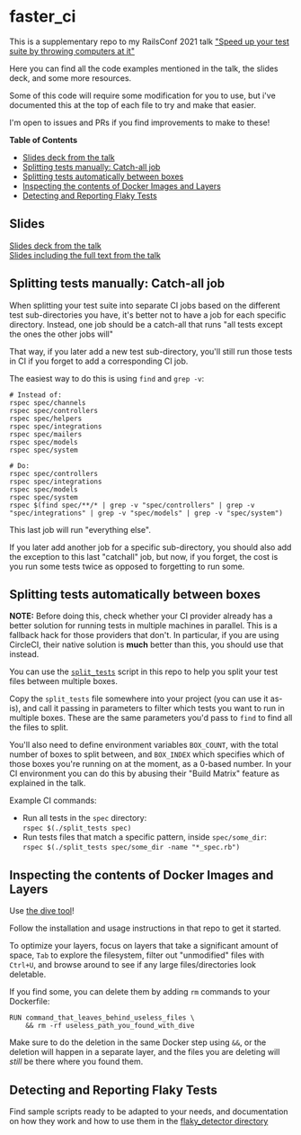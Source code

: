 # faster_ci

This is a supplementary repo to my RailsConf 2021 talk 
["Speed up your test suite by throwing computers at it"](https://railsconf.com/program/sessions#session-1117)  

Here you can find all the code examples mentioned in the talk, the slides deck, and some 
more resources.

Some of this code will require some modification for you to use, but i've documented this 
at the top of each file to try and make that easier.

I'm open to issues and PRs if you find improvements to make to these!

**Table of Contents**

- [Slides deck from the talk](#slides)
- [Splitting tests manually: Catch-all job](#splitting-tests-manually-catch-all-job)
- [Splitting tests automatically between boxes](#splitting-tests-automatically-between-boxes)
- [Inspecting the contents of Docker Images and Layers](#inspecting-the-contents-of-docker-images-and-layers)
- [Detecting and Reporting Flaky Tests](#detecting-and-reporting-flaky-tests)

## Slides

[Slides deck from the talk](Slides.pdf)  
[Slides including the full text from the talk](Slides_with_Script.pdf)


## Splitting tests manually: Catch-all job

When splitting your test suite into separate CI jobs based on the different test sub-directories
you have, it's better not to have a job for each specific directory. Instead, one job should
be a catch-all that runs "all tests except the ones the other jobs will"

That way, if you later add a new test sub-directory, you'll still run those tests in CI
if you forget to add a corresponding CI job.

The easiest way to do this is using `find` and `grep -v`:

```
# Instead of:
rspec spec/channels
rspec spec/controllers
rspec spec/helpers
rspec spec/integrations
rspec spec/mailers
rspec spec/models
rspec spec/system

# Do:
rspec spec/controllers
rspec spec/integrations
rspec spec/models
rspec spec/system
rspec $(find spec/**/* | grep -v "spec/controllers" | grep -v "spec/integrations" | grep -v "spec/models" | grep -v "spec/system")
```

This last job will run "everything else".

If you later add another job for a specific sub-directory, you should also add the exception
to this last "catchall" job, but now, if you forget, the cost is you run some tests twice
as opposed to forgetting to run some.


## Splitting tests automatically between boxes

**NOTE:** Before doing this, check whether your CI provider already has a better solution
for running tests in multiple machines in parallel. This is a fallback hack for those
providers that don't. In particular, if you are using CircleCI, their native solution is
**much** better than this, you should use that instead.

You can use the [`split_tests`](split_tests) script in this repo to help you split your 
test files between multiple boxes.

Copy the `split_tests` file somewhere into your project (you can use it as-is), and call
it passing in parameters to filter which tests you want to run in multiple boxes. These
are the same parameters you'd pass to `find` to find all the files to split.

You'll also need to define environment variables `BOX_COUNT`, with the total number of 
boxes to split between, and `BOX_INDEX` which specifies which of those boxes you're 
running on at the moment, as a 0-based number. In your CI environment you can do this
by abusing their "Build Matrix" feature as explained in the talk.

Example CI commands:

- Run all tests in the `spec` directory:   
  `rspec $(./split_tests spec)`
- Run tests files that match a specific pattern, inside `spec/some_dir`:    
  `rspec $(./split_tests spec/some_dir -name "*_spec.rb")`


## Inspecting the contents of Docker Images and Layers

Use [the dive tool](https://github.com/wagoodman/dive)!

Follow the installation and usage instructions in that repo to get it started.

To optimize your layers, focus on layers that take a significant amount of space, `Tab`
to explore the filesystem, filter out "unmodified" files with `Ctrl+U`, and browse around
to see if any large files/directories look deletable.

If you find some, you can delete them by adding `rm` commands to your Dockerfile:

```
RUN command_that_leaves_behind_useless_files \
    && rm -rf useless_path_you_found_with_dive
```

Make sure to do the deletion in the same Docker step using `&&`, or the deletion will
happen in a separate layer, and the files you are deleting will *still* be there where you
found them.


## Detecting and Reporting Flaky Tests

Find sample scripts ready to be adapted to your needs, and documentation on how they work 
and how to use them in the [flaky_detector directory](flaky_detector)